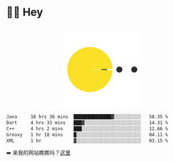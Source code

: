 
# 👋🏻 Hey
<div align="center">
	<br>
	<img src="https://raw.githubusercontent.com/Aniket965/Aniket965/master/pacman.svg?sanitize=true" width="200" height="200">
	<br>
</div>

<!--START_SECTION:waka-->
```text
Java     18 hrs 36 mins  ██████████████▓░░░░░░░░░░   58.35 % 
Dart     4 hrs 33 mins   ███▓░░░░░░░░░░░░░░░░░░░░░   14.31 % 
C++      4 hrs 2 mins    ███░░░░░░░░░░░░░░░░░░░░░░   12.66 % 
Groovy   1 hr 18 mins    █░░░░░░░░░░░░░░░░░░░░░░░░   04.11 % 
XML      1 hr            ▓░░░░░░░░░░░░░░░░░░░░░░░░   03.15 % 
```
<!--END_SECTION:waka-->

 ➡️  来我的网站瞧瞧吗？[这里](https://www.shaolongfei.com)
